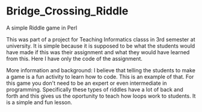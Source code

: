 # Bridge_Crossing_Riddle
A simple Riddle game in Perl

This was part of a project for Teaching Informatics classs in 3rd semester at university. It is simple because it is supposed to be what the students would have made if this was their assignment and what they would have learned from this. Here I have only the code of the assignment.

More information and background:
I believe that telling the students to make a game is a fun activity to learn how to code. This is an example of that. For this game you don't need to be an expert or even intermediate in programming. Specifically these types of riddles have a lot of back and forth and this gives us the oportunity to teach how loops work to students. It is a simple and fun lesson.
